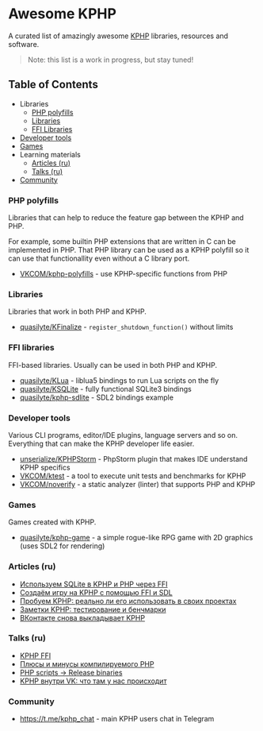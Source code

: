 # Awesome KPHP

A curated list of amazingly awesome [KPHP](https://github.com/VKCOM/kphp/) libraries, resources and software.

> Note: this list is a work in progress, but stay tuned!

## Table of Contents

* Libraries
  * [PHP polyfills](#php-polyfills)
  * [Libraries](#libraries)
  * [FFI Libraries](#ffi-libraries)
* [Developer tools](#developer-tools)
* [Games](#games)
* Learning materials
  * [Articles (ru)](#articles-ru)
  * [Talks (ru)](#talks-ru)
* [Community](#community)
  
### PHP polyfills

Libraries that can help to reduce the feature gap between the KPHP and PHP.

For example, some builtin PHP extensions that are written in C can be implemented in PHP.
That PHP library can be used as a KPHP polyfill so it can use that functionallity even without
a C library port.

* [VKCOM/kphp-polyfills](https://github.com/VKCOM/kphp-polyfills) - use KPHP-specific functions from PHP

### Libraries

Libraries that work in both PHP and KPHP.

* [quasilyte/KFinalize](https://github.com/quasilyte/KFinalize) - `register_shutdown_function()` without limits

### FFI libraries

FFI-based libraries. Usually can be used in both PHP and KPHP.

* [quasilyte/KLua](https://github.com/quasilyte/KLua) - liblua5 bindings to run Lua scripts on the fly
* [quasilyte/KSQLite](https://github.com/quasilyte/KSQLite) - fully functional SQLite3 bindings
* [quasilyte/kphp-sdlite](https://github.com/quasilyte/kphp-sdlite) - SDL2 bindings example

### Developer tools

Various CLI programs, editor/IDE plugins, language servers and so on. Everything that can make the KPHP developer life easier.

* [unserialize/KPHPStorm](https://github.com/unserialize/kphpstorm) - PhpStorm plugin that makes IDE understand KPHP specifics
* [VKCOM/ktest](https://github.com/VKCOM/ktest) - a tool to execute unit tests and benchmarks for KPHP
* [VKCOM/noverify](https://github.com/VKCOM/noverify) - a static analyzer (linter) that supports PHP and KPHP

### Games

Games created with KPHP.

* [quasilyte/kphp-game](https://github.com/quasilyte/kphp-game) - a simple rogue-like RPG game with 2D graphics (uses SDL2 for rendering)

### Articles (ru)

* [Используем SQLite в KPHP и PHP через FFI](https://habr.com/ru/post/653677/)
* [Создаём игру на KPHP с помощью FFI и SDL](https://habr.com/ru/company/vk/blog/581238/)
* [Пробуем KPHP: реально ли его использовать в своих проектах](https://php.zone/post/kphp-in-life)
* [Заметки KPHP: тестирование и бенчмарки](https://habr.com/ru/company/vk/blog/572424/)
* [ВКонтакте снова выкладывает KPHP](https://habr.com/ru/company/vk/blog/527420/)

### Talks (ru)

* [KPHP FFI](https://speakerdeck.com/quasilyte/kphp-ffi)
* [Плюсы и минусы компилируемого PHP](https://vk.com/wall-147415323_4677?z=video-147415323_456239083%2Fab939a83cc8e115d47%2Fpl_post_-147415323_4677)
* [PHP scripts -> Release binaries](https://www.youtube.com/watch?v=nr1883za8tM&t=306s)
* [KPHP внутри VK: что там у нас происходит](https://www.youtube.com/watch?v=3vO2TAkq7zE)

### Community

* <https://t.me/kphp_chat> - main KPHP users chat in Telegram
